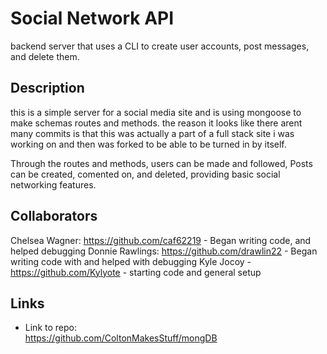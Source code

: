 # Social Network API

backend server that uses a CLI to create user accounts, post messages, and delete them.

## Description

this is a simple server for a social media site and is using mongoose to make schemas routes and methods. the reason it looks like there arent many commits is that this was actually a part of a full stack site i was working on and then was forked to be able to be turned in by itself.

Through the routes and methods, users can be made and followed, Posts can be created, comented on, and deleted, providing basic social networking features.

## Collaborators

Chelsea Wagner: https://github.com/caf62219 - Began writing code, and helped debugging
Donnie Rawlings: https://github.com/drawlin22 - Began writing code with and helped with debugging
Kyle Jocoy - https://github.com/Kylyote - starting code and general setup

## Links
- Link to repo:  
https://github.com/ColtonMakesStuff/mongDB